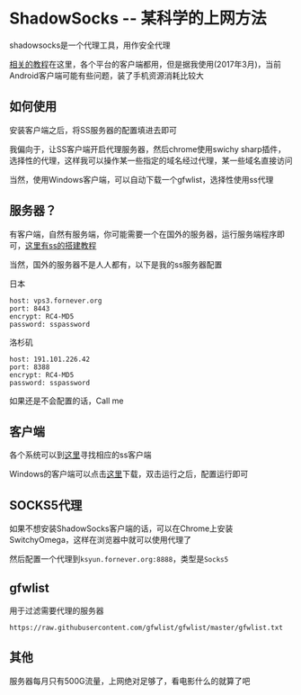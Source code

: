 # ShadowSocks -- 某科学的上网方法

shadowsocks是一个代理工具，用作安全代理

[相关的教程](https://github.com/shadowsocks/shadowsocks/wiki)在这里，各个平台的客户端都用，但是据我使用(2017年3月)，当前Android客户端可能有些问题，装了手机资源消耗比较大

## 如何使用

安装客户端之后，将SS服务器的配置填进去即可

我偏向于，让SS客户端开启代理服务器，然后chrome使用swichy sharp插件，选择性的代理，这样我可以操作某一些指定的域名经过代理，某一些域名直接访问

当然，使用Windows客户端，可以自动下载一个gfwlist，选择性使用ss代理

## 服务器？

有客户端，自然有服务端，你可能需要一个在国外的服务器，运行服务端程序即可，[这里有ss的搭建教程](https://github.com/shadowsocks/shadowsocks/wiki/Shadowsocks-%E4%BD%BF%E7%94%A8%E8%AF%B4%E6%98%8E)

当然，国外的服务器不是人人都有，以下是我的ss服务器配置

日本

```text
host: vps3.fornever.org
port: 8443
encrypt: RC4-MD5
password: sspassword
```

洛杉矶

```text
host: 191.101.226.42
port: 8388
encrypt: RC4-MD5
password: sspassword
```

如果还是不会配置的话，Call me

## 客户端

各个系统可以到[这里](https://github.com/shadowsocks/shadowsocks/wiki/Ports-and-Clients)寻找相应的ss客户端

Windows的客户端可以点击[这里](https://proxy.fornever.org/ss.exe)下载，双击运行之后，配置运行即可

## SOCKS5代理

如果不想安装ShadowSocks客户端的话，可以在Chrome上安装SwitchyOmega，这样在浏览器中就可以使用代理了

然后配置一个代理到```ksyun.fornever.org:8888```，类型是```Socks5```

## gfwlist

用于过滤需要代理的服务器

```https://raw.githubusercontent.com/gfwlist/gfwlist/master/gfwlist.txt```

## 其他

服务器每月只有500G流量，上网绝对足够了，看电影什么的就算了吧